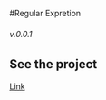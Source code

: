 #Regular Expretion

###### v.0.0.1

## See the project

[Link](https://MaxOrel.github.io/validation)